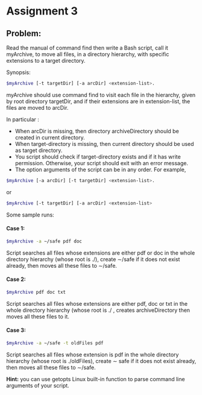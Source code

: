 # Assignment 3

## Problem:

Read the manual of command find then write a Bash script, call it myArchive, to move all files, in a directory hierarchy, with specific extensions to a target directory.

Synopsis:
```bash
$myArchive [-t targetDir] [-a arcDir] <extension-list>.
```

myArchive should use command find to visit each file in the hierarchy, given by root directory targetDir, and if their extensions are in extension-list, the files are moved to arcDir.

In particular :
* When arcDir is missing, then directory archiveDirectory should be created in current directory.
* When target-directory is missing, then current directory should be used as target directory.
* You script should check if target-directory exists and if it has write permission. Otherwise, your script should exit with an error message.
* The option arguments of the script can be in any order. For example,
```bash
$myArchive [-a arcDir] [-t targetDir] <extension-list>.
```
or
```bash
$myArchive [-t targetDir] [-a arcDir] <extension-list>
```

Some sample runs:

#### Case 1:
```bash
$myArchive -a ∼/safe pdf doc
```
Script searches all files whose extensions are either pdf or doc in the whole directory hierarchy (whose root is ./), create ∼/safe if it does not exist already, then moves all these files to ∼/safe.

#### Case 2:
```bash
$myArchive pdf doc txt
```
Script searches all files whose extensions are either pdf, doc or txt in the whole directory hierarchy (whose root is ./ , creates archiveDirectory then moves all these files to it.

#### Case 3:
```bash
$myArchive -a ∼/safe -t oldFiles pdf
```
Script searches all files whose extension is pdf in the whole directory hierarchy (whose root is ./oldFiles), create ∼ safe if it does not exist already, then moves all these files to ∼/safe.

**Hint:** you can use getopts Linux built-in function to parse command line arguments of your script.